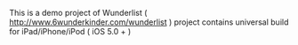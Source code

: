 This is a demo project of Wunderlist ( http://www.6wunderkinder.com/wunderlist )
project contains universal build for iPad/iPhone/iPod ( iOS 5.0 + )
